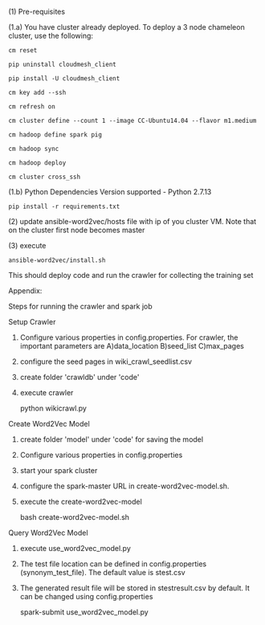 (1) Pre-requisites

(1.a) You have cluster already deployed. To deploy a 3 node chameleon cluster, use the
following:

    cm reset

    pip uninstall cloudmesh_client

    pip install -U cloudmesh_client

    cm key add --ssh

    cm refresh on

    cm cluster define --count 1 --image CC-Ubuntu14.04 --flavor m1.medium

    cm hadoop define spark pig

    cm hadoop sync

    cm hadoop deploy

    cm cluster cross_ssh

(1.b) Python Dependencies
Version supported - Python 2.7.13

	pip install -r requirements.txt

(2) update ansible-word2vec/hosts file with ip of you cluster VM. Note that on
the cluster first node becomes master

(3) execute

    ansible-word2vec/install.sh

This should deploy code and run the crawler for collecting the training set


Appendix:

Steps for running the crawler and spark job

Setup Crawler
1. Configure various properties in config.properties. For crawler, the
important parameters are A)data_location B)seed_list C)max_pages
2. configure the seed pages in wiki_crawl_seedlist.csv
3. create folder 'crawldb' under 'code'
4. execute crawler
	
	python wikicrawl.py

Create Word2Vec Model
1. create folder 'model' under 'code' for saving the model
2. Configure various properties in config.properties
3. start your spark cluster
3. configure the spark-master URL in create-word2vec-model.sh.
4. execute the create-word2vec-model

	bash create-word2vec-model.sh


Query Word2Vec Model
1. execute use_word2vec_model.py
2. The test file location can be defined in config.properties
(synonym_test_file). The default value is stest.csv
3. The generated result file will be stored in stestresult.csv by default. It
 can be changed using config.properties

	spark-submit use_word2vec_model.py





